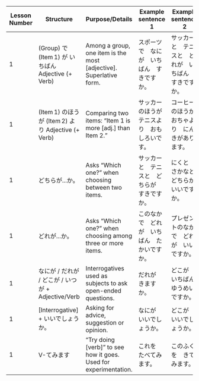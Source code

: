 Lesson Number	| Structure	| Purpose/Details	| Example sentence 1	| Example sentence 2| 
--- | --- | --- | --- |--- | 
1 |	(Group) で (Item 1) が いちばん Adjective (+ Verb)	| Among a group, one item is the most [adjective]. Superlative form.| 	スポーツ　で　なに　が　いちばん　すきですか。|	サッカーと　テニスと　どれが　いちばん　すきですか。| 
1	| (Item 1) のほうが (Item 2) より Adjective (+ Verb) | 	Comparing two items: “Item 1 is more [adj.] than Item 2.”	| サッカーのほうが　テニスより　おもしろいです。	| コーヒーのほうが　おちゃより　にんきがあります。| 
1	| どちらが...か。	| Asks “Which one?” when choosing between two items.	| サッカーと　テニスと　どちらが　すきですか。| 	にくと　さかなと　どちらが　いいですか。| 
1	| どれが...か。	| Asks “Which one?” when choosing among three or more items.	| このなかで　どれが　いちばん　たかいですか。| 	プレゼントのなかで　どれが　いいですか。| 
1	| なにが / だれが / どこが / いつが + Adjective/Verb	| Interrogatives used as subjects to ask open-ended questions.	| だれが　きますか。	| どこが　いちばん　ゆうめいですか。| 
1	|  [Interrogative] + いいでしょうか。 | 	Asking for advice, suggestion or opinion. | 	なにが　いいでしょうか。	| どこが　いいでしょうか。| 
1	| V-てみます	| “Try doing [verb]” to see how it goes. Used for experimentation.	| これを　たべてみます。	| このふくを　きてみます。| 
